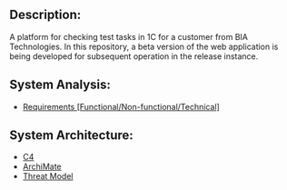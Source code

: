 ## Description:

A platform for checking test tasks in 1C for a customer from BIA Technologies. In this repository, a beta version of the web application is being developed for subsequent operation in the release instance.

## System Analysis:

- <a href="">Requirements [Functional/Non-functional/Technical]</a>

## System Architecture:

- <a href="">C4</a>
- <a href="">ArchiMate</a>
- <a href="">Threat Model</a>
